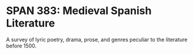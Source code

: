 # SPAN 383: Medieval Spanish Literature

A survey of lyric poetry, drama, prose, and genres peculiar to the literature before 1500.